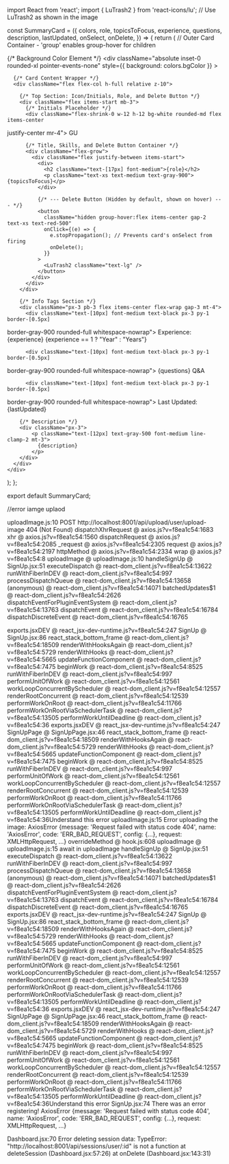 import React from 'react'; 
import { LuTrash2 } from 'react-icons/lu'; // Use LuTrash2 as shown in the image 
 
const SummaryCard = ({ 
  colors, 
  role, 
  topicsToFocus, 
  experience, 
  questions, 
  description, 
  lastUpdated, 
  onSelect, 
  onDelete, 
}) => { 
  return ( 
    // Outer Card Container - 'group' enables group-hover for children 
    <div 
      className="bg-white border border-gray-300/40 rounded-xl p-4 overflow-hidden 
cursor-pointer hover:shadow-xl shadow-gray-100 relative group" 
      onClick={onSelect} 
    > 
      {/* Background Color Element */} 
      <div 
        className="absolute inset-0 rounded-xl pointer-events-none" 
        style={{ background: colors.bgColor }} 
      ></div> 
 
      {/* Card Content Wrapper */} 
      <div className="flex flex-col h-full relative z-10"> 
         
        {/* Top Section: Icon/Initials, Role, and Delete Button */} 
        <div className="flex items-start mb-3"> 
          {/* Initials Placeholder */} 
          <div className="flex-shrink-0 w-12 h-12 bg-white rounded-md flex items-center 
justify-center mr-4"> 
            <span className="text-lg font-semibold text-black">GU</span> 
          </div> 
           
          {/* Title, Skills, and Delete Button Container */} 
          <div className="flex-grow"> 
            <div className="flex justify-between items-start"> 
              <div> 
                <h2 className="text-[17px] font-medium">{role}</h2> 
                <p className="text-xs text-medium text-gray-900">{topicsToFocus}</p> 
              </div> 
               
              {/* --- Delete Button (Hidden by default, shown on hover) --- */} 
              <button 
                className="hidden group-hover:flex items-center gap-2 text-xs text-red-500" 
                onClick={(e) => { 
                  e.stopPropagation(); // Prevents card's onSelect from firing 
                  onDelete(); 
                }} 
              > 
                <LuTrash2 className="text-lg" /> 
              </button> 
            </div> 
          </div> 
        </div> 
 
        {/* Info Tags Section */} 
        <div className="px-3 pb-3 flex items-center flex-wrap gap-3 mt-4"> 
          <div className="text-[10px] font-medium text-black px-3 py-1 border-[0.5px] 
border-gray-900 rounded-full whitespace-nowrap"> 
            Experience: {experience} {experience == 1 ? "Year" : "Years"} 
          </div> 
           
          <div className="text-[10px] font-medium text-black px-3 py-1 border-[0.5px] 
border-gray-900 rounded-full whitespace-nowrap"> 
            {questions} Q&A 
          </div> 
           
          <div className="text-[10px] font-medium text-black px-3 py-1 border-[0.5px] 
border-gray-900 rounded-full whitespace-nowrap"> 
            Last Updated: {lastUpdated} 
          </div> 
        </div> 
 
        {/* Description */} 
        <div className="px-3"> 
            <p className="text-[12px] text-gray-500 font-medium line-clamp-2 mt-3"> 
              {description} 
            </p> 
        </div> 
      </div> 
    </div> 
  ); 
}; 
 
export default SummaryCard;

//error iamge uplaod

uploadImage.js:10  POST http://localhost:8001/api/upload/user/upload-image 404 (Not Found)
dispatchXhrRequest @ axios.js?v=f8ea1c54:1683
xhr @ axios.js?v=f8ea1c54:1560
dispatchRequest @ axios.js?v=f8ea1c54:2085
_request @ axios.js?v=f8ea1c54:2305
request @ axios.js?v=f8ea1c54:2197
httpMethod @ axios.js?v=f8ea1c54:2334
wrap @ axios.js?v=f8ea1c54:8
uploadImage @ uploadImage.js:10
handleSignUp @ SignUp.jsx:51
executeDispatch @ react-dom_client.js?v=f8ea1c54:13622
runWithFiberInDEV @ react-dom_client.js?v=f8ea1c54:997
processDispatchQueue @ react-dom_client.js?v=f8ea1c54:13658
(anonymous) @ react-dom_client.js?v=f8ea1c54:14071
batchedUpdates$1 @ react-dom_client.js?v=f8ea1c54:2626
dispatchEventForPluginEventSystem @ react-dom_client.js?v=f8ea1c54:13763
dispatchEvent @ react-dom_client.js?v=f8ea1c54:16784
dispatchDiscreteEvent @ react-dom_client.js?v=f8ea1c54:16765
<form>
exports.jsxDEV @ react_jsx-dev-runtime.js?v=f8ea1c54:247
SignUp @ SignUp.jsx:86
react_stack_bottom_frame @ react-dom_client.js?v=f8ea1c54:18509
renderWithHooksAgain @ react-dom_client.js?v=f8ea1c54:5729
renderWithHooks @ react-dom_client.js?v=f8ea1c54:5665
updateFunctionComponent @ react-dom_client.js?v=f8ea1c54:7475
beginWork @ react-dom_client.js?v=f8ea1c54:8525
runWithFiberInDEV @ react-dom_client.js?v=f8ea1c54:997
performUnitOfWork @ react-dom_client.js?v=f8ea1c54:12561
workLoopConcurrentByScheduler @ react-dom_client.js?v=f8ea1c54:12557
renderRootConcurrent @ react-dom_client.js?v=f8ea1c54:12539
performWorkOnRoot @ react-dom_client.js?v=f8ea1c54:11766
performWorkOnRootViaSchedulerTask @ react-dom_client.js?v=f8ea1c54:13505
performWorkUntilDeadline @ react-dom_client.js?v=f8ea1c54:36
<SignUp>
exports.jsxDEV @ react_jsx-dev-runtime.js?v=f8ea1c54:247
SignUpPage @ SignUpPage.jsx:46
react_stack_bottom_frame @ react-dom_client.js?v=f8ea1c54:18509
renderWithHooksAgain @ react-dom_client.js?v=f8ea1c54:5729
renderWithHooks @ react-dom_client.js?v=f8ea1c54:5665
updateFunctionComponent @ react-dom_client.js?v=f8ea1c54:7475
beginWork @ react-dom_client.js?v=f8ea1c54:8525
runWithFiberInDEV @ react-dom_client.js?v=f8ea1c54:997
performUnitOfWork @ react-dom_client.js?v=f8ea1c54:12561
workLoopConcurrentByScheduler @ react-dom_client.js?v=f8ea1c54:12557
renderRootConcurrent @ react-dom_client.js?v=f8ea1c54:12539
performWorkOnRoot @ react-dom_client.js?v=f8ea1c54:11766
performWorkOnRootViaSchedulerTask @ react-dom_client.js?v=f8ea1c54:13505
performWorkUntilDeadline @ react-dom_client.js?v=f8ea1c54:36Understand this error
uploadImage.js:15 Error uploading the image: AxiosError {message: 'Request failed with status code 404', name: 'AxiosError', code: 'ERR_BAD_REQUEST', config: {…}, request: XMLHttpRequest, …}
overrideMethod @ hook.js:608
uploadImage @ uploadImage.js:15
await in uploadImage
handleSignUp @ SignUp.jsx:51
executeDispatch @ react-dom_client.js?v=f8ea1c54:13622
runWithFiberInDEV @ react-dom_client.js?v=f8ea1c54:997
processDispatchQueue @ react-dom_client.js?v=f8ea1c54:13658
(anonymous) @ react-dom_client.js?v=f8ea1c54:14071
batchedUpdates$1 @ react-dom_client.js?v=f8ea1c54:2626
dispatchEventForPluginEventSystem @ react-dom_client.js?v=f8ea1c54:13763
dispatchEvent @ react-dom_client.js?v=f8ea1c54:16784
dispatchDiscreteEvent @ react-dom_client.js?v=f8ea1c54:16765
<form>
exports.jsxDEV @ react_jsx-dev-runtime.js?v=f8ea1c54:247
SignUp @ SignUp.jsx:86
react_stack_bottom_frame @ react-dom_client.js?v=f8ea1c54:18509
renderWithHooksAgain @ react-dom_client.js?v=f8ea1c54:5729
renderWithHooks @ react-dom_client.js?v=f8ea1c54:5665
updateFunctionComponent @ react-dom_client.js?v=f8ea1c54:7475
beginWork @ react-dom_client.js?v=f8ea1c54:8525
runWithFiberInDEV @ react-dom_client.js?v=f8ea1c54:997
performUnitOfWork @ react-dom_client.js?v=f8ea1c54:12561
workLoopConcurrentByScheduler @ react-dom_client.js?v=f8ea1c54:12557
renderRootConcurrent @ react-dom_client.js?v=f8ea1c54:12539
performWorkOnRoot @ react-dom_client.js?v=f8ea1c54:11766
performWorkOnRootViaSchedulerTask @ react-dom_client.js?v=f8ea1c54:13505
performWorkUntilDeadline @ react-dom_client.js?v=f8ea1c54:36
<SignUp>
exports.jsxDEV @ react_jsx-dev-runtime.js?v=f8ea1c54:247
SignUpPage @ SignUpPage.jsx:46
react_stack_bottom_frame @ react-dom_client.js?v=f8ea1c54:18509
renderWithHooksAgain @ react-dom_client.js?v=f8ea1c54:5729
renderWithHooks @ react-dom_client.js?v=f8ea1c54:5665
updateFunctionComponent @ react-dom_client.js?v=f8ea1c54:7475
beginWork @ react-dom_client.js?v=f8ea1c54:8525
runWithFiberInDEV @ react-dom_client.js?v=f8ea1c54:997
performUnitOfWork @ react-dom_client.js?v=f8ea1c54:12561
workLoopConcurrentByScheduler @ react-dom_client.js?v=f8ea1c54:12557
renderRootConcurrent @ react-dom_client.js?v=f8ea1c54:12539
performWorkOnRoot @ react-dom_client.js?v=f8ea1c54:11766
performWorkOnRootViaSchedulerTask @ react-dom_client.js?v=f8ea1c54:13505
performWorkUntilDeadline @ react-dom_client.js?v=f8ea1c54:36Understand this error
SignUp.jsx:74 There was an error registering! AxiosError {message: 'Request failed with status code 404', name: 'AxiosError', code: 'ERR_BAD_REQUEST', config: {…}, request: XMLHttpRequest, …}





Dashboard.jsx:70 Error deleting session data: TypeError: "http://localhost:8001/api/sessions/user/:id" is not a function
    at deleteSession (Dashboard.jsx:57:26)
    at onDelete (Dashboard.jsx:143:31)
